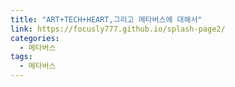 ```yaml
---
title: "ART+TECH+HEART,그리고 메타버스에 대해서"
link: https://focusly777.github.io/splash-page2/
categories:
  - 메타버스
tags:
  - 메타버스
---
```

